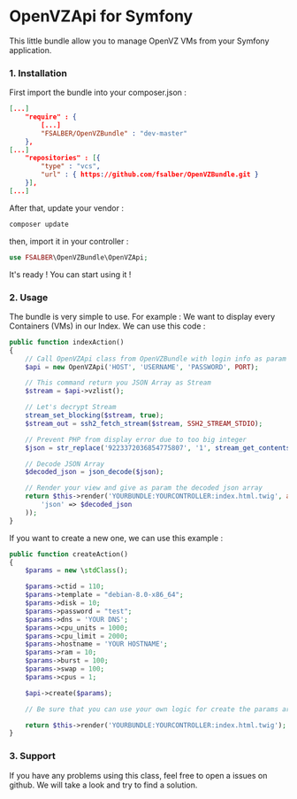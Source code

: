 # OpenVZApi for Symfony

This little bundle allow you to manage OpenVZ VMs from your Symfony application.

### 1. Installation

First import the bundle into your composer.json :

```json
[...]
    "require" : {
        [...]
        "FSALBER/OpenVZBundle" : "dev-master"
    },
[...]
    "repositories" : [{
        "type" : "vcs",
        "url" : { https://github.com/fsalber/OpenVZBundle.git }
    }],
[...]
```

After that, update your vendor : 

```sh
composer update
```

then, import it in your controller :

```php
use FSALBER\OpenVZBundle\OpenVZApi;
```

It's ready ! You can start using it !

### 2. Usage

The bundle is very simple to use. 
For example : We want to display every Containers (VMs) in our Index. We can use this code : 

```php
public function indexAction()
{
    // Call OpenVZApi class from OpenVZBundle with login info as param
    $api = new OpenVZApi('HOST', 'USERNAME', 'PASSWORD', PORT);

    // This command return you JSON Array as Stream
    $stream = $api->vzlist();

    // Let's decrypt Stream
    stream_set_blocking($stream, true);
    $stream_out = ssh2_fetch_stream($stream, SSH2_STREAM_STDIO);

    // Prevent PHP from display error due to too big integer
    $json = str_replace('9223372036854775807', '1', stream_get_contents($stream_out));

    // Decode JSON Array
    $decoded_json = json_decode($json);

    // Render your view and give as param the decoded json array
    return $this->render('YOURBUNDLE:YOURCONTROLLER:index.html.twig', array(
        'json' => $decoded_json
    ));
}
```

If you want to create a new one, we can use this example : 

```php
public function createAction()
{
    $params = new \stdClass();

    $params->ctid = 110;
    $params->template = "debian-8.0-x86_64";
    $params->disk = 10;
    $params->password = "test";
    $params->dns = 'YOUR DNS';
    $params->cpu_units = 1000;
    $params->cpu_limit = 2000;
    $params->hostname = 'YOUR HOSTNAME';
    $params->ram = 10;
    $params->burst = 100;
    $params->swap = 100;
    $params->cpus = 1;

    $api->create($params);

    // Be sure that you can use your own logic for create the params array.

    return $this->render('YOURBUNDLE:YOURCONTROLLER:index.html.twig');
}
```

### 3. Support

If you have any problems using this class, feel free to open a issues on github. We will take a look and try to find a solution. 